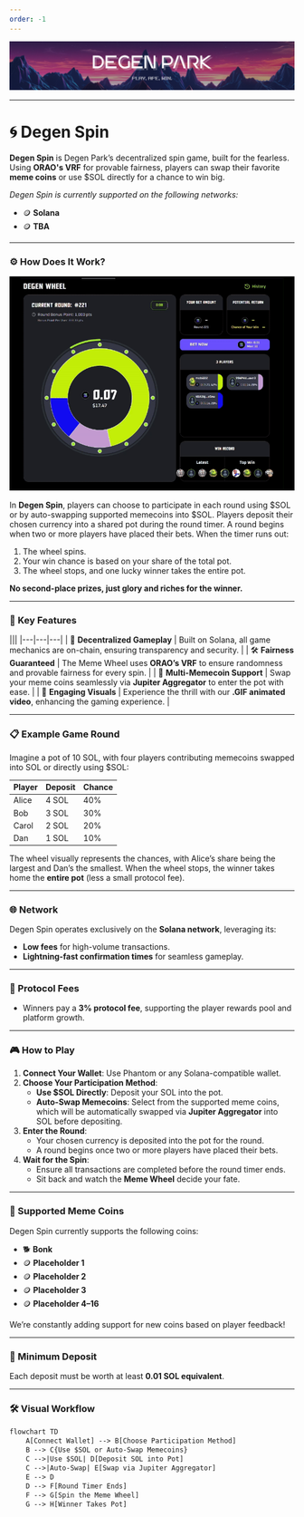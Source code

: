 ```yaml
---
order: -1
---
```

![](/dptwitter.png)

---

# 🌀 Degen Spin

**Degen Spin** is Degen Park’s decentralized spin game, built for the fearless. Using **ORAO's VRF** for provable fairness, players can swap their favorite **meme coins** or use $SOL directly for a chance to win big.


*Degen Spin is currently supported on the following networks:*
- 🪙 **Solana**
- 🪙 **TBA**

---

### ⚙️ How Does It Work?

![Degen Spin Animation](/wheel.gif)

In **Degen Spin**, players can choose to participate in each round using $SOL or by auto-swapping supported memecoins into $SOL. Players deposit their chosen currency into a shared pot during the round timer. A round begins when two or more players have placed their bets. When the timer runs out:

1. The wheel spins.
2. Your win chance is based on your share of the total pot.
3. The wheel stops, and one lucky winner takes the entire pot.

**No second-place prizes, just glory and riches for the winner.**

---

### 🔑 Key Features

||| 
|---|---|---|
| 🔄 **Decentralized Gameplay** | Built on Solana, all game mechanics are on-chain, ensuring transparency and security. |
| 🛠️ **Fairness Guaranteed** | The Meme Wheel uses **ORAO’s VRF** to ensure randomness and provable fairness for every spin. |
| 💱 **Multi-Memecoin Support** | Swap your meme coins seamlessly via **Jupiter Aggregator** to enter the pot with ease. |
| 🎥 **Engaging Visuals** | Experience the thrill with our **.GIF animated video**, enhancing the gaming experience. |

---

### 📋 Example Game Round

Imagine a pot of 10 SOL, with four players contributing memecoins swapped into SOL or directly using $SOL:

| **Player** | **Deposit**  | **Chance**       |
|------------|--------------|------------------|
| Alice      | 4 SOL       | 40%              |
| Bob        | 3 SOL       | 30%              |
| Carol      | 2 SOL       | 20%              |
| Dan        | 1 SOL       | 10%              |

The wheel visually represents the chances, with Alice’s share being the largest and Dan’s the smallest. When the wheel stops, the winner takes home the **entire pot** (less a small protocol fee).

---

### 🌐 Network

Degen Spin operates exclusively on the **Solana network**, leveraging its:
- **Low fees** for high-volume transactions.
- **Lightning-fast confirmation times** for seamless gameplay.

---

### 💸 Protocol Fees

- Winners pay a **3% protocol fee**, supporting the player rewards pool and platform growth.

---

### 🎮 How to Play

1. **Connect Your Wallet**: Use Phantom or any Solana-compatible wallet.
2. **Choose Your Participation Method**:
   - **Use $SOL Directly**: Deposit your SOL into the pot.
   - **Auto-Swap Memecoins**: Select from the supported meme coins, which will be automatically swapped via **Jupiter Aggregator** into SOL before depositing.
3. **Enter the Round**:
   - Your chosen currency is deposited into the pot for the round.
   - A round begins once two or more players have placed their bets.
4. **Wait for the Spin**:
   - Ensure all transactions are completed before the round timer ends.
   - Sit back and watch the **Meme Wheel** decide your fate.

---

### 💱 Supported Meme Coins

Degen Spin currently supports the following coins:
- 🐕 **Bonk**
- 🪙 **Placeholder 1**
- 🪙 **Placeholder 2**
- 🪙 **Placeholder 3**
- 🪙 **Placeholder 4–16**

We’re constantly adding support for new coins based on player feedback!

---

### 🏦 Minimum Deposit

Each deposit must be worth at least **0.01 SOL equivalent**.

---

### 🛠️ Visual Workflow

```mermaid
flowchart TD
    A[Connect Wallet] --> B[Choose Participation Method]
    B --> C{Use $SOL or Auto-Swap Memecoins}
    C -->|Use $SOL| D[Deposit SOL into Pot]
    C -->|Auto-Swap| E[Swap via Jupiter Aggregator]
    E --> D
    D --> F[Round Timer Ends]
    F --> G[Spin the Meme Wheel]
    G --> H[Winner Takes Pot]
